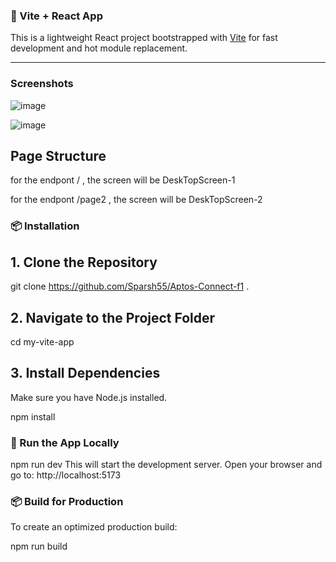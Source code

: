 ### 🚀 Vite + React App

This is a lightweight React project bootstrapped with [Vite](https://vitejs.dev/) for fast development and hot module replacement.

---
### Screenshots

![image](https://github.com/user-attachments/assets/2fbf7e77-260d-4d76-9d7f-ed4c579e1119)

![image](https://github.com/user-attachments/assets/fad4f509-bde4-44fb-90da-5d04ee317a0c)


## Page Structure

for the endpont /  , the screen will be DeskTopScreen-1

for the endpont /page2 ,  the screen will be DeskTopScreen-2

### 📦 Installation

## 1. Clone the Repository

git clone https://github.com/Sparsh55/Aptos-Connect-f1
.

## 2. Navigate to the Project Folder

cd my-vite-app

## 3. Install Dependencies
Make sure you have Node.js installed.

npm install
### 🚀 Run the App Locally

npm run dev
This will start the development server. Open your browser and go to:
http://localhost:5173

### 📦 Build for Production
To create an optimized production build:

npm run build
